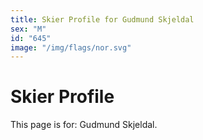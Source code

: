 ```yaml
---
title: Skier Profile for Gudmund Skjeldal
sex: "M"
id: "645"
image: "/img/flags/nor.svg" 
---
```


# Skier Profile

This page is for: Gudmund Skjeldal.
    